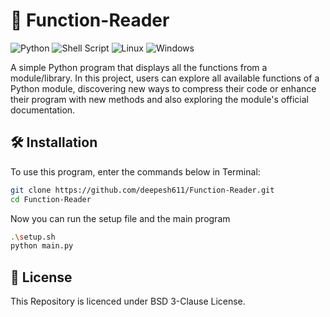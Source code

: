 # 📘 Function-Reader

![Python](https://img.shields.io/badge/python-3670A0?style=for-the-badge&logo=python&logoColor=ffdd54)
![Shell Script](https://img.shields.io/badge/shell_script-%23121011.svg?style=for-the-badge&logo=gnu-bash&logoColor=white)
![Linux](https://img.shields.io/badge/Linux-FCC624?style=for-the-badge&logo=linux&logoColor=black)
![Windows](https://img.shields.io/badge/Windows-0078D6?style=for-the-badge&logo=windows&logoColor=white")

A simple Python program that displays all the functions from a module/library. In this project, users can explore all available functions of a Python module, discovering new ways to compress their code or enhance their program with new methods and also exploring the module's official documentation.

## 🛠️ Installation

To use this program, enter the commands below in Terminal:

```bash
git clone https://github.com/deepesh611/Function-Reader.git
cd Function-Reader
```


Now you can run the setup file and the main program
```bash
.\setup.sh
python main.py
```


## 📄 License

This Repository is licenced under BSD 3-Clause License.
